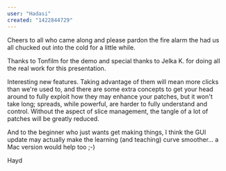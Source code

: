 ```yaml
---
user: "Hadasi"
created: "1422844729"
---
```


Cheers to all who came along and please pardon the fire alarm the had us all chucked out into the cold for a little while.

Thanks to Tonfilm for the demo and special thanks to Jelka K. for doing all the real work for this presentation. 

Interesting new features. Taking advantage of them will mean more clicks than we're used to, and there are some extra concepts to get your head around to fully exploit how they may enhance your patches, but it won't take long; spreads, while powerful, are harder to fully understand and control. Without the aspect of slice management, the tangle of a lot of patches will be greatly reduced.

And to the beginner who just wants get making things, I think the GUI update may actually make the learning (and teaching) curve smoother... a Mac version would help too ;-)

Hayd

